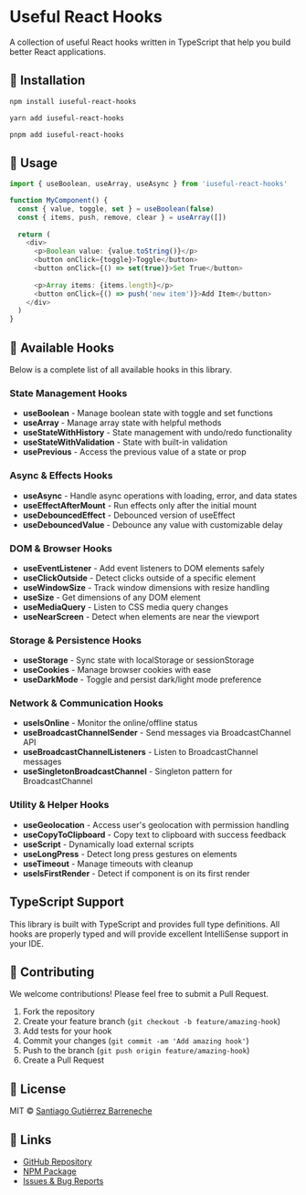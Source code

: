 # Useful React Hooks

A collection of useful React hooks written in TypeScript that help you build better React applications.

## 🚀 Installation

```bash
npm install iuseful-react-hooks
```

```bash
yarn add iuseful-react-hooks
```

```bash
pnpm add iuseful-react-hooks
```

## 📖 Usage

```typescript
import { useBoolean, useArray, useAsync } from 'iuseful-react-hooks'

function MyComponent() {
  const { value, toggle, set } = useBoolean(false)
  const { items, push, remove, clear } = useArray([])
  
  return (
    <div>
      <p>Boolean value: {value.toString()}</p>
      <button onClick={toggle}>Toggle</button>
      <button onClick={() => set(true)}>Set True</button>
      
      <p>Array items: {items.length}</p>
      <button onClick={() => push('new item')}>Add Item</button>
    </div>
  )
}
```

## 🎯 Available Hooks

Below is a complete list of all available hooks in this library.

### State Management Hooks
- **useBoolean** - Manage boolean state with toggle and set functions
- **useArray** - Manage array state with helpful methods
- **useStateWithHistory** - State management with undo/redo functionality
- **useStateWithValidation** - State with built-in validation
- **usePrevious** - Access the previous value of a state or prop

### Async & Effects Hooks  
- **useAsync** - Handle async operations with loading, error, and data states
- **useEffectAfterMount** - Run effects only after the initial mount
- **useDebouncedEffect** - Debounced version of useEffect
- **useDebouncedValue** - Debounce any value with customizable delay

### DOM & Browser Hooks
- **useEventListener** - Add event listeners to DOM elements safely
- **useClickOutside** - Detect clicks outside of a specific element
- **useWindowSize** - Track window dimensions with resize handling
- **useSize** - Get dimensions of any DOM element
- **useMediaQuery** - Listen to CSS media query changes
- **useNearScreen** - Detect when elements are near the viewport

### Storage & Persistence Hooks
- **useStorage** - Sync state with localStorage or sessionStorage
- **useCookies** - Manage browser cookies with ease
- **useDarkMode** - Toggle and persist dark/light mode preference

### Network & Communication Hooks
- **useIsOnline** - Monitor the online/offline status
- **useBroadcastChannelSender** - Send messages via BroadcastChannel API
- **useBroadcastChannelListeners** - Listen to BroadcastChannel messages
- **useSingletonBroadcastChannel** - Singleton pattern for BroadcastChannel

### Utility & Helper Hooks
- **useGeolocation** - Access user's geolocation with permission handling
- **useCopyToClipboard** - Copy text to clipboard with success feedback
- **useScript** - Dynamically load external scripts
- **useLongPress** - Detect long press gestures on elements
- **useTimeout** - Manage timeouts with cleanup
- **useIsFirstRender** - Detect if component is on its first render

##  TypeScript Support

This library is built with TypeScript and provides full type definitions. All hooks are properly typed and will provide excellent IntelliSense support in your IDE.

## 🤝 Contributing

We welcome contributions! Please feel free to submit a Pull Request.

1. Fork the repository
2. Create your feature branch (`git checkout -b feature/amazing-hook`)
3. Add tests for your hook
4. Commit your changes (`git commit -am 'Add amazing hook'`)
5. Push to the branch (`git push origin feature/amazing-hook`)
6. Create a Pull Request

## 📄 License

MIT © [Santiago Gutiérrez Barreneche](https://github.com/Santyzz0311)

## 🔗 Links

- [GitHub Repository](https://github.com/Santyzz0311/react-hooks)
- [NPM Package](https://www.npmjs.com/package/iuseful-react-hooks)
- [Issues & Bug Reports](https://github.com/Santyzz0311/react-hooks/issues)
